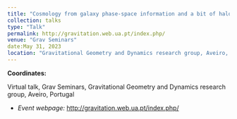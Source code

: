 ```yaml
---
title: "Cosmology from galaxy phase-space information and a bit of halo-galaxy connection"
collection: talks
type: "Talk"
permalink: http://gravitation.web.ua.pt/index.php/
venue: "Grav Seminars"
date:May 31, 2023
location: "Gravitational Geometry and Dynamics research group, Aveiro, Portugal - Online"
---
```


**Coordinates:**

Virtual talk, Grav Seminars, Gravitational Geometry and Dynamics research group, Aveiro, Portugal

* _Event webpage:_ http://gravitation.web.ua.pt/index.php/
